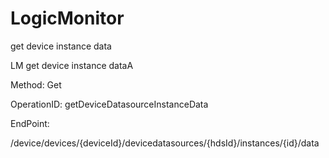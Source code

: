 #     LogicMonitor


get device instance data

LM get device instance dataA

Method: Get

OperationID: getDeviceDatasourceInstanceData

EndPoint:

/device/devices/{deviceId}/devicedatasources/{hdsId}/instances/{id}/data
